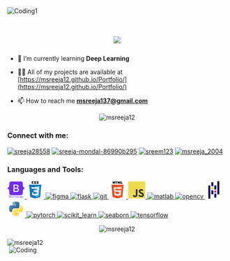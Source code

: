 <p><img align="center" alt="Coding1" width="1100" height="300" src="https://cdn.dribbble.com/users/143861/screenshots/2951104/immuta_philanthropy_dribbble.gif"></p>

<h1 align="center">
    <img src="https://readme-typing-svg.herokuapp.com/?font=Righteous&size=35&center=true&vCenter=true&width=500&height=70&duration=4000&lines=Hi+There!+👋;+I'm+Sreeja!;&color=FFFFFF" />
</h1>

- 🌱 I’m currently learning **Deep Learning**

- 👨‍💻 All of my projects are available at [https://msreeja12.github.io/Portfolio/](https://msreeja12.github.io/Portfolio/)

- 📫 How to reach me **msreeja137@gmail.com**

<p align="center">
    <img align="center" src="https://github-readme-streak-stats.herokuapp.com/?user=msreeja12&background=000000&border=FFFFFF&stroke=FFFFFF&ring=FFD700&fire=FFD700&currStreakLabel=FFFFFF&sideLabels=FFFFFF&dates=FFFFFF&currStreakNum=FFFFFF&sideNums=FFFFFF" alt="msreeja12" />
</p>

<h3 align="left">Connect with me:</h3>
<p align="left">
<a href="https://twitter.com/sreeja28558" target="blank"><img align="center" src="https://raw.githubusercontent.com/rahuldkjain/github-profile-readme-generator/master/src/images/icons/Social/twitter.svg" alt="sreeja28558" height="30" width="40" /></a>
<a href="https://linkedin.com/in/sreeja-mondal-86990b295" target="blank"><img align="center" src="https://raw.githubusercontent.com/rahuldkjain/github-profile-readme-generator/master/src/images/icons/Social/linked-in-alt.svg" alt="sreeja-mondal-86990b295" height="30" width="40" /></a>
<a href="https://kaggle.com/sreem123" target="blank"><img align="center" src="https://raw.githubusercontent.com/rahuldkjain/github-profile-readme-generator/master/src/images/icons/Social/kaggle.svg" alt="sreem123" height="30" width="40" /></a>
<a href="https://instagram.com/msreeja_2004" target="blank"><img align="center" src="https://raw.githubusercontent.com/rahuldkjain/github-profile-readme-generator/master/src/images/icons/Social/instagram.svg" alt="msreeja_2004" height="30" width="40" /></a>
</p>

<h3 align="left">Languages and Tools:</h3>
<p align="left"> <a href="https://getbootstrap.com" target="_blank" rel="noreferrer"> <img src="https://raw.githubusercontent.com/devicons/devicon/master/icons/bootstrap/bootstrap-plain-wordmark.svg" alt="bootstrap" width="40" height="40"/> </a> <a href="https://www.w3schools.com/css/" target="_blank" rel="noreferrer"> <img src="https://raw.githubusercontent.com/devicons/devicon/master/icons/css3/css3-original-wordmark.svg" alt="css3" width="40" height="40"/> </a> <a href="https://www.figma.com/" target="_blank" rel="noreferrer"> <img src="https://www.vectorlogo.zone/logos/figma/figma-icon.svg" alt="figma" width="40" height="40"/> </a> <a href="https://flask.palletsprojects.com/" target="_blank" rel="noreferrer"> <img src="https://www.vectorlogo.zone/logos/pocoo_flask/pocoo_flask-icon.svg" alt="flask" width="40" height="40"/> </a> <a href="https://git-scm.com/" target="_blank" rel="noreferrer"> <img src="https://www.vectorlogo.zone/logos/git-scm/git-scm-icon.svg" alt="git" width="40" height="40"/> </a> <a href="https://www.w3.org/html/" target="_blank" rel="noreferrer"> <img src="https://raw.githubusercontent.com/devicons/devicon/master/icons/html5/html5-original-wordmark.svg" alt="html5" width="40" height="40"/> </a> <a href="https://developer.mozilla.org/en-US/docs/Web/JavaScript" target="_blank" rel="noreferrer"> <img src="https://raw.githubusercontent.com/devicons/devicon/master/icons/javascript/javascript-original.svg" alt="javascript" width="40" height="40"/> </a> <a href="https://www.mathworks.com/" target="_blank" rel="noreferrer"> <img src="https://upload.wikimedia.org/wikipedia/commons/2/21/Matlab_Logo.png" alt="matlab" width="40" height="40"/> </a> <a href="https://opencv.org/" target="_blank" rel="noreferrer"> <img src="https://www.vectorlogo.zone/logos/opencv/opencv-icon.svg" alt="opencv" width="40" height="40"/> </a> <a href="https://pandas.pydata.org/" target="_blank" rel="noreferrer"> <img src="https://raw.githubusercontent.com/devicons/devicon/2ae2a900d2f041da66e950e4d48052658d850630/icons/pandas/pandas-original.svg" alt="pandas" width="40" height="40"/> </a> <a href="https://www.python.org" target="_blank" rel="noreferrer"> <img src="https://raw.githubusercontent.com/devicons/devicon/master/icons/python/python-original.svg" alt="python" width="40" height="40"/> </a> <a href="https://pytorch.org/" target="_blank" rel="noreferrer"> <img src="https://www.vectorlogo.zone/logos/pytorch/pytorch-icon.svg" alt="pytorch" width="40" height="40"/> </a> <a href="https://scikit-learn.org/" target="_blank" rel="noreferrer"> <img src="https://upload.wikimedia.org/wikipedia/commons/0/05/Scikit_learn_logo_small.svg" alt="scikit_learn" width="40" height="40"/> </a> <a href="https://seaborn.pydata.org/" target="_blank" rel="noreferrer"> <img src="https://seaborn.pydata.org/_images/logo-mark-lightbg.svg" alt="seaborn" width="40" height="40"/> </a> <a href="https://www.tensorflow.org" target="_blank" rel="noreferrer"> <img src="https://www.vectorlogo.zone/logos/tensorflow/tensorflow-icon.svg" alt="tensorflow" width="40" height="40"/> </a> </p>



<p align="center">
    <img align="center" src="https://github-readme-stats.vercel.app/api?username=msreeja12&show_icons=true&locale=en&bg_color=000000&text_color=FFFFFF&title_color=FFFFFF&icon_color=FFD700&ring_color=FFD700" alt="msreeja12" />
</p>

<p align="center">
    <img align="left" src="https://github-readme-stats.vercel.app/api/top-langs?username=msreeja12&show_icons=true&locale=en&layout=compact&bg_color=000000&text_color=FFFFFF&title_color=FFFFFF&icon_color=FFFFFF" alt="msreeja12" style="width: 700;height: 400" />
    
</p>
<img align="right" alt="Coding" width="500" height="300" src="https://mir-s3-cdn-cf.behance.net/project_modules/disp/601014116770475.6068beff4640a.gif" />
